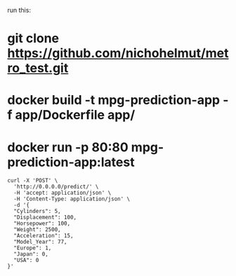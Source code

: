 run this:

# git clone https://github.com/nichohelmut/metro_test.git

# docker build -t mpg-prediction-app -f app/Dockerfile app/
# docker run -p 80:80 mpg-prediction-app:latest

```
curl -X 'POST' \
  'http://0.0.0.0/predict/' \
  -H 'accept: application/json' \
  -H 'Content-Type: application/json' \
  -d '{
  "Cylinders": 5,
  "Displacement": 100,
  "Horsepower": 100,
  "Weight": 2500,
  "Acceleration": 15,
  "Model_Year": 77,
  "Europe": 1,
  "Japan": 0,
  "USA": 0
}'
```